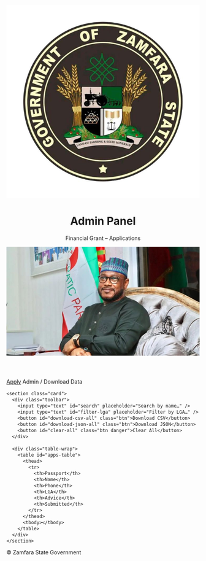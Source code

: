 <!DOCTYPE html>
<html lang="en">
<head>
  <meta charset="UTF-8" />
  <meta name="viewport" content="width=device-width, initial-scale=1" />
  <title>Admin – Zamfara Grant Applications</title>
  <link rel="stylesheet" href="style.css" />
</head>
<body data-page="admin">
  <header class="site-header">
    <img src="slogan.jpg" alt="Zamfara State Government" class="logo" />
    <div>
      <h1>Admin Panel</h1>
      <p class="slogan">Financial Grant – Applications</p>
    </div>
    <img src="zamfara-governor.jpg" alt="Governor of Zamfara State" class="governor" />
  </header>

  <main class="container">
    <nav class="tabs">
      <a class="tab" href="index.html">Apply</a>
      <a class="tab active">Admin / Download Data</a>
    </nav>

    <section class="card">
      <div class="toolbar">
        <input type="text" id="search" placeholder="Search by name…" />
        <input type="text" id="filter-lga" placeholder="Filter by LGA…" />
        <button id="download-csv-all" class="btn">Download CSV</button>
        <button id="download-json-all" class="btn">Download JSON</button>
        <button id="clear-all" class="btn danger">Clear All</button>
      </div>

      <div class="table-wrap">
        <table id="apps-table">
          <thead>
            <tr>
              <th>Passport</th>
              <th>Name</th>
              <th>Phone</th>
              <th>LGA</th>
              <th>Advice</th>
              <th>Submitted</th>
            </tr>
          </thead>
          <tbody></tbody>
        </table>
      </div>
    </section>
  </main>

  <footer class="site-footer">© <span id="year"></span> Zamfara State Government</footer>

  <script src="script.js"></script>
</body>
</html>
